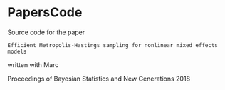 # PapersCode
Source code for the paper
```
Efficient Metropolis-Hastings sampling for nonlinear mixed effects models
```
written with Marc

Proceedings of Bayesian Statistics and New Generations 2018
